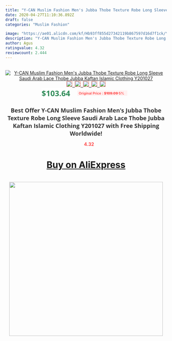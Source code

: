 ```yaml
---
title: "Y-CAN Muslim Fashion Men's Jubba Thobe Texture Robe Long Sleeve Saudi Arab Lace Thobe Jubba Kaftan Islamic Clothing Y201027"
date: 2020-04-27T11:10:36.892Z
draft: false
categories: "Muslim Fashion"

image: "https://ae01.alicdn.com/kf/Hb93ff855d27342119b867597d16d7f1ck/Y-CAN-Muslim-Fashion-Men-s-Jubba-Thobe-Texture-Robe-Long-Sleeve-Saudi-Arab-Lace-Thobe.jpg"
description: "Y-CAN Muslim Fashion Men's Jubba Thobe Texture Robe Long Sleeve Saudi Arab Lace Thobe Jubba Kaftan Islamic Clothing Y201027"
author: Agus
ratingvalue: 4.32
reviewcount: 2.444
---
```

<br>
<div style="text-align: center;">
<a href="https://s.click.aliexpress.com/e/_AKXNpx" target="_blank" rel="nofollow noopener noreferrer"><img alt="Y-CAN Muslim Fashion Men's Jubba Thobe Texture Robe Long Sleeve Saudi Arab Lace Thobe Jubba Kaftan Islamic Clothing Y201027" class="magnifier-image" src="https://ae01.alicdn.com/kf/Hb93ff855d27342119b867597d16d7f1ck/Y-CAN-Muslim-Fashion-Men-s-Jubba-Thobe-Texture-Robe-Long-Sleeve-Saudi-Arab-Lace-Thobe.jpg_640x640.jpg">
<br>
<img style="border:1px solid salmon" src="https://ae01.alicdn.com/kf/Hb93ff855d27342119b867597d16d7f1ck/Y-CAN-Muslim-Fashion-Men-s-Jubba-Thobe-Texture-Robe-Long-Sleeve-Saudi-Arab-Lace-Thobe.jpg_120x120.jpg">&nbsp;&nbsp;<img style="border:1px solid salmon" src="https://ae01.alicdn.com/kf/Hd2e16e76bcb04d0b958d718271988c89R/Y-CAN-Muslim-Fashion-Men-s-Jubba-Thobe-Texture-Robe-Long-Sleeve-Saudi-Arab-Lace-Thobe.jpg_120x120.jpg">&nbsp;&nbsp;<img style="border:1px solid salmon" src="https://ae01.alicdn.com/kf/H6a8d75e58bd244d6a91dcda7c3f2e422M/Y-CAN-Muslim-Fashion-Men-s-Jubba-Thobe-Texture-Robe-Long-Sleeve-Saudi-Arab-Lace-Thobe.jpg_120x120.jpg">&nbsp;&nbsp;<img style="border:1px solid salmon" src="https://ae01.alicdn.com/kf/Hb7663e7c3fbc456e9375e44981a8cb8bm/Y-CAN-Muslim-Fashion-Men-s-Jubba-Thobe-Texture-Robe-Long-Sleeve-Saudi-Arab-Lace-Thobe.jpg_120x120.jpg">&nbsp;&nbsp;<img style="border:1px solid salmon" src="https://ae01.alicdn.com/kf/H9eb68091c8864ce295ca04e7955b6113F/Y-CAN-Muslim-Fashion-Men-s-Jubba-Thobe-Texture-Robe-Long-Sleeve-Saudi-Arab-Lace-Thobe.jpg_120x120.jpg"></a></div><br0>
<div style="text-align: center;"><span style="background-color: white; border: 0px; box-sizing: border-box; color: seagreen; display: inline-block; font-family: &quot;open sans&quot; , &quot;arial&quot; , &quot;helvetica&quot; , sans-serif , &quot;heiti&quot;; font-size: 24px; font-stretch: inherit; font-weight: 700; line-height: inherit; margin: 0px 10px 0px 0px; padding: 0px; vertical-align: middle;">$103.64 </span>
<span style="background: rgb(255 , 241 , 241); border-radius: 3px; border: 0px; box-sizing: border-box; color: #ff4747; display: inline-block; font-family: inherit; font-size: 12px; font-stretch: inherit; font-style: inherit; font-variant: inherit; font-weight: 600; line-height: inherit; margin: 0px; padding: 2px 5px; transform: scale(0.9); vertical-align: middle;">Original Price : <b style="text-decoration: line-through;">$109.09 </b> 5%&nbsp;&nbsp;</span></div>
<h1 style="color: #333333; display: inline-block; font-family: &quot;open sans&quot; , &quot;arial&quot; , &quot;helvetica&quot; , sans-serif , &quot;heiti&quot;; font-size: 18px; font-stretch: inherit; font-weight: 700; text-align: center;">Best Offer Y-CAN Muslim Fashion Men's Jubba Thobe Texture Robe Long Sleeve Saudi Arab Lace Thobe Jubba Kaftan Islamic Clothing Y201027 with Free Shipping Worldwide!</h1>
<div style="color: #ff4747; text-align: center;">
<img src="https://4.bp.blogspot.com/-M0ZcTcb-5uY/XleCXlxnR4I/AAAAAAAAAEc/OrjgMkXV1oMQFaCRZj5HQwOCBcu3w1FegCPcBGAYYCw/s1600/star.png" style="height: 15px;">&nbsp;<b>4.32</b></div>
<div class="button_cont" align="center"><a class="buynow_a" href="https://s.click.aliexpress.com/e/_AKXNpx" target="_blank" rel="nofollow noopener noreferrer"><H1>Buy on AliExpress</H1></a></div><br>
<div class="separator" style="clear: both; text-align: center;">
<img src="https://lh3.googleusercontent.com/-pTy5HemUv9M/XlePHvY0dAI/AAAAAAAAAE4/0nX5iRUoIWY8eMW9Dpxeirr157OZliDIgCLcBGAsYHQ/s1600/badge.gif" width="480">
</div>
